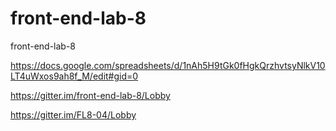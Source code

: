 # front-end-lab-8
front-end-lab-8

https://docs.google.com/spreadsheets/d/1nAh5H9tGk0fHgkQrzhvtsyNlkV10LT4uWxos9ah8f_M/edit#gid=0

https://gitter.im/front-end-lab-8/Lobby

https://gitter.im/FL8-04/Lobby
